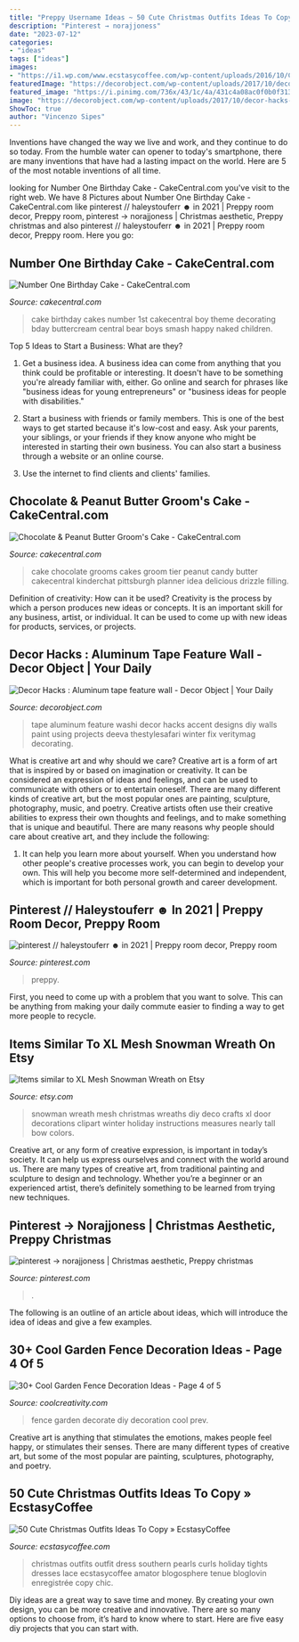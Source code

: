 ```yaml
---
title: "Preppy Username Ideas ~ 50 Cute Christmas Outfits Ideas To Copy » Ecstasycoffee"
description: "Pinterest → norajjoness"
date: "2023-07-12"
categories:
- "ideas"
tags: ["ideas"]
images:
- "https://i1.wp.com/www.ecstasycoffee.com/wp-content/uploads/2016/10/Cute-Christmas-outfits.jpg"
featuredImage: "https://decorobject.com/wp-content/uploads/2017/10/decor-hacks-aluminum-tape-feature-wall.jpg"
featured_image: "https://i.pinimg.com/736x/43/1c/4a/431c4a08ac0f0b0f313f3481f23488dc.jpg"
image: "https://decorobject.com/wp-content/uploads/2017/10/decor-hacks-aluminum-tape-feature-wall.jpg"
ShowToc: true
author: "Vincenzo Sipes"
---
```



Inventions have changed the way we live and work, and they continue to do so today. From the humble water can opener to today's smartphone, there are many inventions that have had a lasting impact on the world. Here are 5 of the most notable inventions of all time.

	

		
looking for Number One Birthday Cake - CakeCentral.com you've visit to the right web. We have 8 Pictures about Number One Birthday Cake - CakeCentral.com like pinterest // haleystouferr ☻ in 2021 | Preppy room decor, Preppy room, pinterest → norajjoness | Christmas aesthetic, Preppy christmas and also pinterest // haleystouferr ☻ in 2021 | Preppy room decor, Preppy room. Here you go:
		
    
## Number One Birthday Cake - CakeCentral.com

<img loading=lazy src="https://cdn001.cakecentral.com/gallery/2015/03/900_8500108JWw_number-one-birthday-cake.jpg" onerror="this.onerror=null;this.src='https://tse4.mm.bing.net/th?id=OIP.vI52BmXfibClSX-6oWtRLwHaJ4&amp;pid=15.1';" alt="Number One Birthday Cake - CakeCentral.com">

_Source: cakecentral.com_

>cake birthday cakes number 1st cakecentral boy theme decorating bday buttercream central bear boys smash happy naked children. 

	

Top 5 Ideas to Start a Business: What are they?
1. Get a business idea. A business idea can come from anything that you think could be profitable or interesting. It doesn't have to be something you're already familiar with, either. Go online and search for phrases like "business ideas for young entrepreneurs" or "business ideas for people with disabilities."
2. Start a business with friends or family members. This is one of the best ways to get started because it's low-cost and easy. Ask your parents, your siblings, or your friends if they know anyone who might be interested in starting their own business. You can also start a business through a website or an online course.

3. Use the internet to find clients and clients' families.

    
## Chocolate &amp; Peanut Butter Groom&#039;s Cake - CakeCentral.com

<img loading=lazy src="https://cdn001.cakecentral.com/gallery/2015/03/900_772768xAKH_chocolate-amp-peanut-butter-grooms-cake.jpg" onerror="this.onerror=null;this.src='https://tse4.mm.bing.net/th?id=OIP.J3Z85xLhnAy6S3uoTDjZaAHaJ4&amp;pid=15.1';" alt="Chocolate &amp; Peanut Butter Groom&#039;s Cake - CakeCentral.com">

_Source: cakecentral.com_

>cake chocolate grooms cakes groom tier peanut candy butter cakecentral kinderchat pittsburgh planner idea delicious drizzle filling. 

	

Definition of creativity: How can it be used?
Creativity is the process by which a person produces new ideas or concepts. It is an important skill for any business, artist, or individual. It can be used to come up with new ideas for products, services, or projects.

    
## Decor Hacks : Aluminum Tape Feature Wall - Decor Object | Your Daily

<img loading=lazy src="https://decorobject.com/wp-content/uploads/2017/10/decor-hacks-aluminum-tape-feature-wall.jpg" onerror="this.onerror=null;this.src='https://tse4.mm.bing.net/th?id=OIP.cbWLFFFI-wqstWbfTqLLawHaJ3&amp;pid=15.1';" alt="Decor Hacks : Aluminum tape feature wall - Decor Object | Your Daily">

_Source: decorobject.com_

>tape aluminum feature washi decor hacks accent designs diy walls paint using projects deeva thestylesafari winter fix veritymag decorating. 

	

What is creative art and why should we care?
Creative art is a form of art that is inspired by or based on imagination or creativity. It can be considered an expression of ideas and feelings, and can be used to communicate with others or to entertain oneself. There are many different kinds of creative art, but the most popular ones are painting, sculpture, photography, music, and poetry. Creative artists often use their creative abilities to express their own thoughts and feelings, and to make something that is unique and beautiful. There are many reasons why people should care about creative art, and they include the following: 
1) It can help you learn more about yourself. When you understand how other people's creative processes work, you can begin to develop your own. This will help you become more self-determined and independent, which is important for both personal growth and career development.

    
## Pinterest // Haleystouferr ☻ In 2021 | Preppy Room Decor, Preppy Room

<img loading=lazy src="https://i.pinimg.com/736x/66/7f/d8/667fd8cccae0ef7579601038261c7a54.jpg" onerror="this.onerror=null;this.src='https://tse3.mm.bing.net/th?id=OIP.WPCaSmnj8V8qxTbsyrzbxQHaLv&amp;pid=15.1';" alt="pinterest // haleystouferr ☻ in 2021 | Preppy room decor, Preppy room">

_Source: pinterest.com_

>preppy. 

	

First, you need to come up with a problem that you want to solve. This can be anything from making your daily commute easier to finding a way to get more people to recycle.

    
## Items Similar To XL Mesh Snowman Wreath On Etsy

<img loading=lazy src="https://img0.etsystatic.com/036/0/10012698/il_570xN.659623942_3swo.jpg" onerror="this.onerror=null;this.src='https://tse3.mm.bing.net/th?id=OIP.OMDO7-OH0eDsPGLZ6jyfbAHaMf&amp;pid=15.1';" alt="Items similar to XL Mesh Snowman Wreath on Etsy">

_Source: etsy.com_

>snowman wreath mesh christmas wreaths diy deco crafts xl door decorations clipart winter holiday instructions measures nearly tall bow colors. 

	

Creative art, or any form of creative expression, is important in today’s society. It can help us express ourselves and connect with the world around us. There are many types of creative art, from traditional painting and sculpture to design and technology. Whether you’re a beginner or an experienced artist, there’s definitely something to be learned from trying new techniques.

    
## Pinterest → Norajjoness | Christmas Aesthetic, Preppy Christmas

<img loading=lazy src="https://i.pinimg.com/736x/43/1c/4a/431c4a08ac0f0b0f313f3481f23488dc.jpg" onerror="this.onerror=null;this.src='https://tse3.mm.bing.net/th?id=OIP.vhu8Z0jqNfc5xl72K2qsYgHaKa&amp;pid=15.1';" alt="pinterest → norajjoness | Christmas aesthetic, Preppy christmas">

_Source: pinterest.com_

>. 

	

The following is an outline of an article about ideas, which will introduce the idea of ideas and give a few examples.

    
## 30+ Cool Garden Fence Decoration Ideas - Page 4 Of 5

<img loading=lazy src="https://coolcreativity.com/wp-content/uploads/2016/06/9Cool-DIY-Ideas-To-Decorate-Your-Garden-Fence.jpg" onerror="this.onerror=null;this.src='https://tse1.mm.bing.net/th?id=OIP.TbclXT7EXLReJvq50rP6rgHaLG&amp;pid=15.1';" alt="30+ Cool Garden Fence Decoration Ideas - Page 4 of 5">

_Source: coolcreativity.com_

>fence garden decorate diy decoration cool prev. 

	

Creative art is anything that stimulates the emotions, makes people feel happy, or stimulates their senses. There are many different types of creative art, but some of the most popular are painting, sculptures, photography, and poetry.

    
## 50 Cute Christmas Outfits Ideas To Copy » EcstasyCoffee

<img loading=lazy src="https://i1.wp.com/www.ecstasycoffee.com/wp-content/uploads/2016/10/Cute-Christmas-outfits.jpg" onerror="this.onerror=null;this.src='https://tse3.mm.bing.net/th?id=OIP.A2RkHywDFj00jLQThILjdgAAAA&amp;pid=15.1';" alt="50 Cute Christmas Outfits Ideas To Copy » EcstasyCoffee">

_Source: ecstasycoffee.com_

>christmas outfits outfit dress southern pearls curls holiday tights dresses lace ecstasycoffee amator blogosphere tenue bloglovin enregistrée copy chic. 

	

Diy ideas are a great way to save time and money. By creating your own design, you can be more creative and innovative. There are so many options to choose from, it’s hard to know where to start. Here are five easy diy projects that you can start with.

